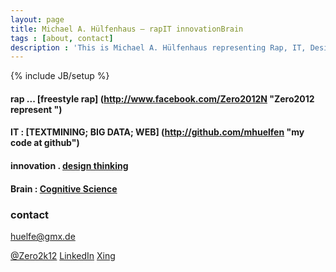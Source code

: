 ```yaml
---
layout: page
title: Michael A. Hülfenhaus – rapIT innovationBrain
tags : [about, contact]
description : 'This is Michael A. Hülfenhaus representing Rap, IT, Design Thinking and Cognitive Science.'
---
```

{% include JB/setup %}

#### rap ... [freestyle rap] (http://www.facebook.com/Zero2012N "Zero2012 represent ")

#### IT : [TEXTMINING;  BIG DATA; WEB] (http://github.com/mhuelfen "my code at github")

#### innovation . [design thinking](http://www.hpi.uni-potsdam.de/d_school/ "skills from d.school Potsdam")

#### Brain : [Cognitive Science](http://cogsci.uni-osnabrueck.de "i'm a cogsci")

### contact  
<huelfe@gmx.de>  

[@Zero2k12](https://twitter.com/Zero2k12 "Michael A. Hülfenhaus on Twitter") [LinkedIn](http://de.linkedin.com/pub/michael-hülfenhaus/84/608/931/ "Michael A. Hülfenhaus LinkedIn") [Xing](https://www.xing.com/profile/Michael_Huelfenhaus "Michael A. Hülfenhaus Xing" ) 

